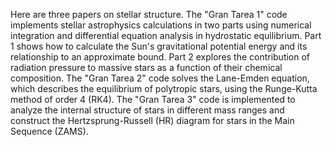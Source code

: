 Here are three papers on stellar structure. The "Gran Tarea 1" code implements stellar astrophysics calculations in two parts using numerical integration and differential equation analysis in hydrostatic equilibrium. Part 1 shows how to calculate the Sun's gravitational potential energy and its relationship to an approximate bound. Part 2 explores the contribution of radiation pressure to massive stars as a function of their chemical composition.
The "Gran Tarea 2" code solves the Lane-Emden equation, which describes the equilibrium of polytropic stars, using the Runge-Kutta method of order 4 (RK4).
The "Gran Tarea 3" code is implemented to analyze the internal structure of stars in different mass ranges and construct the Hertzsprung-Russell (HR) diagram for stars in the Main Sequence (ZAMS).
